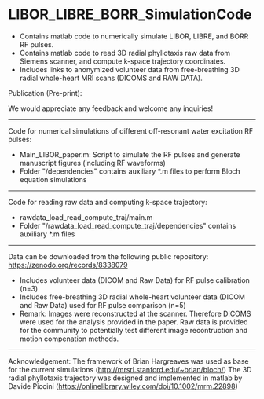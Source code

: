 # LIBOR_LIBRE_BORR_SimulationCode
- Contains matlab code to numerically simulate LIBOR, LIBRE, and BORR RF pulses. 
- Contains matlab code to read 3D radial phyllotaxis raw data from Siemens scanner, and compute k-space trajectory coordinates.
- Includes links to anonymized volunteer data from free-breathing 3D radial whole-heart MRI scans (DICOMS and RAW DATA).

Publication (Pre-print):

We would appreciate any feedback and welcome any inquiries!
***************
Code for numerical simulations of different off-resonant water excitation RF pulses:
- Main_LIBOR_paper.m: Script to simulate the RF pulses and generate manuscript figures (including RF waveforms)
- Folder "/dependencies" contains auxiliary *.m files to perform Bloch equation simulations
***************
Code for reading raw data and computing k-space trajectory:
- rawdata_load_read_compute_traj/main.m
- Folder "/rawdata_load_read_compute_traj/dependencies" contains auxiliary *.m files 
***************
Data can be downloaded from the following public repository: https://zenodo.org/records/8338079
- Includes volunteer data (DICOM and Raw Data) for RF pulse calibration (n=3)
- Includes free-breathing 3D radial whole-heart volunteer data (DICOM and Raw Data) used for RF pulse comparison (n=5)
- Remark: Images were reconstructed at the scanner. Therefore  DICOMS were used for the analysis provided in the paper. Raw data is provided for the community to potentially test different image recontruction and motion compenation methods.
**************
Acknowledgement:
The framework of Brian Hargreaves was used as base for the current simulations (http://mrsrl.stanford.edu/~brian/bloch/)
The 3D radial phyllotaxis trajectory was designed and implemented in matlab by Davide Piccini (https://onlinelibrary.wiley.com/doi/10.1002/mrm.22898)
